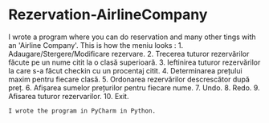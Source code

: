 # Rezervation-AirlineCompany

I wrote a program where you can do reservation and many other tings with an 'Airline Company'. 
This is how the meniu looks : 
    1. Adaugare/Stergere/Modificare rezervare.
    2. Trecerea tuturor rezervărilor făcute pe un nume citit la o clasă superioară.
    3. Ieftinirea tuturor rezervărilor la care s-a făcut checkin cu un procentaj citit.
    4. Determinarea prețului maxim pentru fiecare clasă.
    5. Ordonarea rezervărilor descrescător după preț.
    6. Afișarea sumelor prețurilor pentru fiecare nume.
    7. Undo.
    8. Redo.
    9. Afisarea tuturor rezervarilor.
    10. Exit.
    
    I wrote the program in PyCharm in Python.

